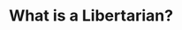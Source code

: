 ---
layout: page
title: What is a Libertarian?
description: The key concepts that define Libertarianism
image: assets/images/whatis.jpg
permalink: /what/
nav-menu: true
order: 3
---